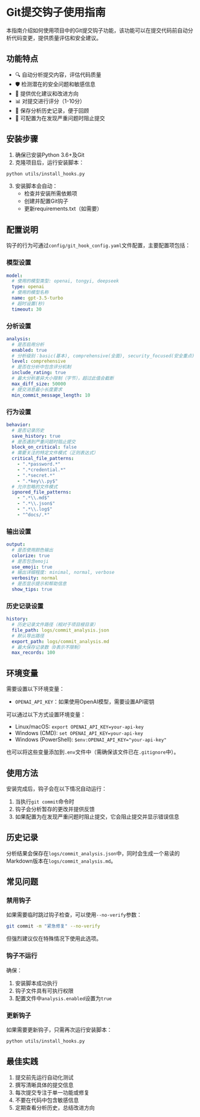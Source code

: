 # Git提交钩子使用指南

本指南介绍如何使用项目中的Git提交钩子功能，该功能可以在提交代码前自动分析代码变更，提供质量评估和安全建议。

## 功能特点

- 🔍 自动分析提交内容，评估代码质量
- 🛡️ 检测潜在的安全问题和敏感信息
- 📝 提供优化建议和改进方向
- 📊 对提交进行评分（1-10分）
- 📜 保存分析历史记录，便于回顾
- 🚫 可配置为在发现严重问题时阻止提交

## 安装步骤

1. 确保已安装Python 3.6+及Git
2. 克隆项目后，运行安装脚本：

```bash
python utils/install_hooks.py
```

3. 安装脚本会自动：
   - 检查并安装所需依赖项
   - 创建并配置Git钩子
   - 更新requirements.txt（如需要）

## 配置说明

钩子的行为可通过`config/git_hook_config.yaml`文件配置，主要配置项包括：

### 模型设置

```yaml
model:
  # 使用的模型类型: openai, tongyi, deepseek
  type: openai
  # 使用的模型名称
  name: gpt-3.5-turbo
  # 超时设置(秒)
  timeout: 30
```

### 分析设置

```yaml
analysis:
  # 是否启用分析
  enabled: true
  # 分析级别：basic(基本), comprehensive(全面), security_focused(安全重点)
  level: comprehensive
  # 是否在分析中包含评分机制
  include_rating: true
  # 最大分析差异大小限制（字节），超过此值会截断
  max_diff_size: 50000
  # 提交消息最小长度要求
  min_commit_message_length: 10
```

### 行为设置

```yaml
behavior:
  # 是否记录历史
  save_history: true
  # 是否遇到严重问题时阻止提交
  block_on_critical: false
  # 需要关注的特定文件模式（正则表达式）
  critical_file_patterns:
    - ".*password.*"
    - ".*credential.*"
    - ".*secret.*"
    - ".*key\\.py$"
  # 允许忽略的文件模式
  ignored_file_patterns:
    - ".*\\.md$"
    - ".*\\.json$"
    - ".*\\.log$"
    - "^docs/.*"
```

### 输出设置

```yaml
output:
  # 是否使用颜色输出
  colorize: true
  # 是否包含emoji
  use_emoji: true
  # 输出详细程度: minimal, normal, verbose
  verbosity: normal
  # 是否显示提示和帮助信息
  show_tips: true
```

### 历史记录设置

```yaml
history:
  # 历史记录文件路径（相对于项目根目录）
  file_path: logs/commit_analysis.json
  # 默认导出路径
  export_path: logs/commit_analysis.md
  # 最大保存记录数（0表示不限制）
  max_records: 100
```

## 环境变量

需要设置以下环境变量：

- `OPENAI_API_KEY`：如果使用OpenAI模型，需要设置API密钥

可以通过以下方式设置环境变量：

- Linux/macOS: `export OPENAI_API_KEY=your-api-key`
- Windows (CMD): `set OPENAI_API_KEY=your-api-key`
- Windows (PowerShell): `$env:OPENAI_API_KEY="your-api-key"`

也可以将这些变量添加到`.env`文件中（需确保该文件已在`.gitignore`中）。

## 使用方法

安装完成后，钩子会在以下情况自动运行：

1. 当执行`git commit`命令时
2. 钩子会分析暂存的更改并提供反馈
3. 如果配置为在发现严重问题时阻止提交，它会阻止提交并显示错误信息

## 历史记录

分析结果会保存在`logs/commit_analysis.json`中，同时会生成一个易读的Markdown版本在`logs/commit_analysis.md`。

## 常见问题

### 禁用钩子

如果需要临时跳过钩子检查，可以使用`--no-verify`参数：

```bash
git commit -m "紧急修复" --no-verify
```

但强烈建议仅在特殊情况下使用此选项。

### 钩子不运行

确保：
1. 安装脚本成功执行
2. 钩子文件具有可执行权限
3. 配置文件中`analysis.enabled`设置为`true`

### 更新钩子

如果需要更新钩子，只需再次运行安装脚本：

```bash
python utils/install_hooks.py
```

## 最佳实践

1. 提交前先运行自动化测试
2. 撰写清晰具体的提交信息
3. 每次提交专注于单一功能或修复
4. 不要在代码中包含敏感信息
5. 定期查看分析历史，总结改进方向 